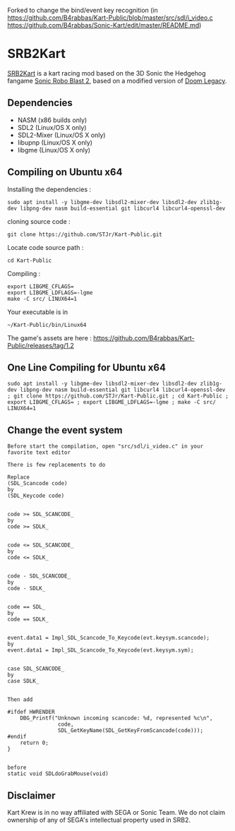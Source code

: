 Forked to change the bind/event key recognition (in https://github.com/B4rabbas/Kart-Public/blob/master/src/sdl/i_video.c https://github.com/B4rabbas/Sonic-Kart/edit/master/README.md)

# SRB2Kart

[SRB2Kart](https://srb2.org/mods/) is a kart racing mod based on the 3D Sonic the Hedgehog fangame [Sonic Robo Blast 2](https://srb2.org/), based on a modified version of [Doom Legacy](http://doomlegacy.sourceforge.net/).


## Dependencies
- NASM (x86 builds only)
- SDL2 (Linux/OS X only)
- SDL2-Mixer (Linux/OS X only)
- libupnp (Linux/OS X only)
- libgme (Linux/OS X only)

## Compiling on Ubuntu x64

Installing the dependencies :
```
sudo apt install -y libgme-dev libsdl2-mixer-dev libsdl2-dev zlib1g-dev libpng-dev nasm build-essential git libcurl4 libcurl4-openssl-dev
```

cloning source code :
```
git clone https://github.com/STJr/Kart-Public.git
```

Locate code source path : 
```
cd Kart-Public
```

Compiling : 
```
export LIBGME_CFLAGS=
export LIBGME_LDFLAGS=-lgme
make -C src/ LINUX64=1
```

Your executable is in 
```
~/Kart-Public/bin/Linux64
```

The game's assets are here : https://github.com/B4rabbas/Kart-Public/releases/tag/1.2

## One Line Compiling for Ubuntu x64

```
sudo apt install -y libgme-dev libsdl2-mixer-dev libsdl2-dev zlib1g-dev libpng-dev nasm build-essential git libcurl4 libcurl4-openssl-dev ; git clone https://github.com/STJr/Kart-Public.git ; cd Kart-Public ; export LIBGME_CFLAGS= ; export LIBGME_LDFLAGS=-lgme ; make -C src/ LINUX64=1
```

## Change the event system

```
Before start the compilation, open "src/sdl/i_video.c" in your favorite text editor

There is few replacements to do

Replace
(SDL_Scancode code)
by
(SDL_Keycode code)


code >= SDL_SCANCODE_
by
code >= SDLK_


code <= SDL_SCANCODE_
by
code <= SDLK_


code - SDL_SCANCODE_
by
code - SDLK_


code == SDL_
by
code == SDLK_


event.data1 = Impl_SDL_Scancode_To_Keycode(evt.keysym.scancode);
by
event.data1 = Impl_SDL_Scancode_To_Keycode(evt.keysym.sym);


case SDL_SCANCODE_
by
case SDLK_


Then add

#ifdef HWRENDER
	DBG_Printf("Unknown incoming scancode: %d, represented %c\n",
				code,
				SDL_GetKeyName(SDL_GetKeyFromScancode(code)));
#endif
	return 0;
}


before
static void SDLdoGrabMouse(void)
```

## Disclaimer
Kart Krew is in no way affiliated with SEGA or Sonic Team. We do not claim ownership of any of SEGA's intellectual property used in SRB2.
